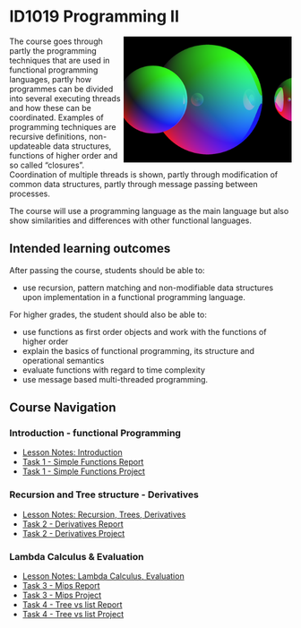 # ID1019 Programming II
<img src="Images/Ray%20Tracing%20Course%20Image.png" width="300px" align="right">

The course goes through partly the programming techniques that are used in functional programming languages, partly how programmes can be divided into several executing threads and how these can be coordinated. Examples of programming techniques are recursive definitions, non-updateable data structures, functions of higher order and so called “closures”. Coordination of multiple threads is shown, partly through modification of common data structures, partly through message passing between processes.

The course will use a programming language as the main language but also show similarities and differences with other functional languages.

## Intended learning outcomes
After passing the course, students should be able to:

- use recursion, pattern matching and non-modifiable data structures upon implementation in a functional programming language.

For higher grades, the student should also be able to:

- use functions as first order objects and work with the functions of higher order
- explain the basics of functional programming, its structure and operational semantics
- evaluate functions with regard to time complexity
- use message based multi-threaded programming.

## Course Navigation
### Introduction - functional Programming
- [Lesson Notes: Introduction](https://github.com/CasperKristiansson/Programming-II-ID1019/blob/master/Lesson%20Notes/Introduction.md)
- [Task 1 - Simple Functions Report](https://github.com/CasperKristiansson/Programming-II-ID1019/blob/master/Task%201%20-%20Simple%20Functions/README.md)
- [Task 1 - Simple Functions Project](https://github.com/CasperKristiansson/Programming-II-ID1019/tree/master/Task%201%20-%20Simple%20Functions/task_1)

### Recursion and Tree structure - Derivatives
- [Lesson Notes: Recursion, Trees, Derivatives](https://github.com/CasperKristiansson/Programming-II-ID1019/blob/master/Lesson%20Notes/Recursion%20and%20Treestructure.md)
- [Task 2 - Derivatives Report](https://github.com/CasperKristiansson/Programming-II-ID1019/blob/master/Task%202%20-%20Derivatives/README.md)
- [Task 2 - Derivatives Project](https://github.com/CasperKristiansson/Programming-II-ID1019/tree/master/Task%202%20-%20Derivatives/task2)

### Lambda Calculus & Evaluation
- [Lesson Notes: Lambda Calculus, Evaluation](https://github.com/CasperKristiansson/Programming-II-ID1019/blob/master/Lesson%20Notes/Lambda%20Calculation.md)
- [Task 3 - Mips Report](https://github.com/CasperKristiansson/Programming-II-ID1019/blob/master/Task%203%20-%20MIPS%20Emulator/README.md)
- [Task 3 - Mips Project](https://github.com/CasperKristiansson/Programming-II-ID1019/tree/master/Task%203%20-%20MIPS%20Emulator/task3)
- [Task 4 - Tree vs list Report](https://github.com/CasperKristiansson/Programming-II-ID1019/blob/master/Task%204%20-%20%20Tree%20vs%20list/README.md)
- [Task 4 - Tree vs list Project](https://github.com/CasperKristiansson/Programming-II-ID1019/tree/master/Task%204%20-%20%20Tree%20vs%20list/task4)
